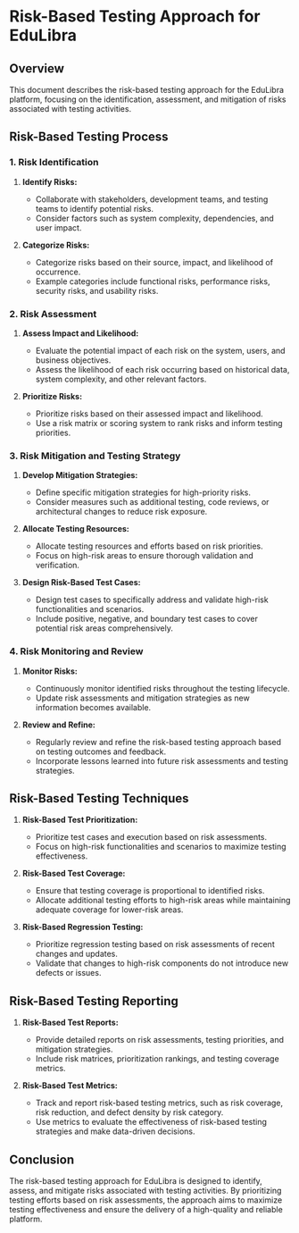 # Risk-Based Testing Approach for EduLibra

## Overview
This document describes the risk-based testing approach for the EduLibra platform, focusing on the identification, assessment, and mitigation of risks associated with testing activities.

## Risk-Based Testing Process

### 1. Risk Identification

1. **Identify Risks:**
   - Collaborate with stakeholders, development teams, and testing teams to identify potential risks.
   - Consider factors such as system complexity, dependencies, and user impact.

2. **Categorize Risks:**
   - Categorize risks based on their source, impact, and likelihood of occurrence.
   - Example categories include functional risks, performance risks, security risks, and usability risks.

### 2. Risk Assessment

1. **Assess Impact and Likelihood:**
   - Evaluate the potential impact of each risk on the system, users, and business objectives.
   - Assess the likelihood of each risk occurring based on historical data, system complexity, and other relevant factors.

2. **Prioritize Risks:**
   - Prioritize risks based on their assessed impact and likelihood.
   - Use a risk matrix or scoring system to rank risks and inform testing priorities.

### 3. Risk Mitigation and Testing Strategy

1. **Develop Mitigation Strategies:**
   - Define specific mitigation strategies for high-priority risks.
   - Consider measures such as additional testing, code reviews, or architectural changes to reduce risk exposure.

2. **Allocate Testing Resources:**
   - Allocate testing resources and efforts based on risk priorities.
   - Focus on high-risk areas to ensure thorough validation and verification.

3. **Design Risk-Based Test Cases:**
   - Design test cases to specifically address and validate high-risk functionalities and scenarios.
   - Include positive, negative, and boundary test cases to cover potential risk areas comprehensively.

### 4. Risk Monitoring and Review

1. **Monitor Risks:**
   - Continuously monitor identified risks throughout the testing lifecycle.
   - Update risk assessments and mitigation strategies as new information becomes available.

2. **Review and Refine:**
   - Regularly review and refine the risk-based testing approach based on testing outcomes and feedback.
   - Incorporate lessons learned into future risk assessments and testing strategies.

## Risk-Based Testing Techniques

1. **Risk-Based Test Prioritization:**
   - Prioritize test cases and execution based on risk assessments.
   - Focus on high-risk functionalities and scenarios to maximize testing effectiveness.

2. **Risk-Based Test Coverage:**
   - Ensure that testing coverage is proportional to identified risks.
   - Allocate additional testing efforts to high-risk areas while maintaining adequate coverage for lower-risk areas.

3. **Risk-Based Regression Testing:**
   - Prioritize regression testing based on risk assessments of recent changes and updates.
   - Validate that changes to high-risk components do not introduce new defects or issues.

## Risk-Based Testing Reporting

1. **Risk-Based Test Reports:**
   - Provide detailed reports on risk assessments, testing priorities, and mitigation strategies.
   - Include risk matrices, prioritization rankings, and testing coverage metrics.

2. **Risk-Based Test Metrics:**
   - Track and report risk-based testing metrics, such as risk coverage, risk reduction, and defect density by risk category.
   - Use metrics to evaluate the effectiveness of risk-based testing strategies and make data-driven decisions.

## Conclusion

The risk-based testing approach for EduLibra is designed to identify, assess, and mitigate risks associated with testing activities. By prioritizing testing efforts based on risk assessments, the approach aims to maximize testing effectiveness and ensure the delivery of a high-quality and reliable platform.
